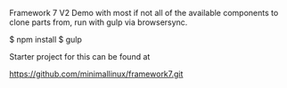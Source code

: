 Framework 7 V2 Demo with most if not all of the available components to clone parts from, run with gulp via browsersync.

$ npm install
$ gulp


Starter project for this can be found at 

https://github.com/minimallinux/framework7.git

